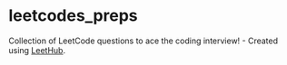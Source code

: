 # leetcodes_preps
Collection of LeetCode questions to ace the coding interview! - Created using [LeetHub](https://github.com/QasimWani/LeetHub).
